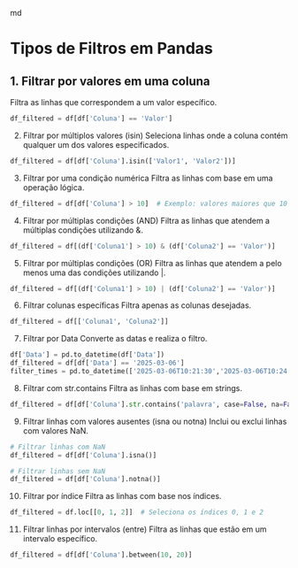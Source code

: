 md
# Tipos de Filtros em Pandas

## 1. Filtrar por valores em uma coluna
Filtra as linhas que correspondem a um valor específico.

```python
df_filtered = df[df['Coluna'] == 'Valor']
```
2. Filtrar por múltiplos valores (isin)
Seleciona linhas onde a coluna contém qualquer um dos valores especificados.

```python
df_filtered = df[df['Coluna'].isin(['Valor1', 'Valor2'])]
```
3. Filtrar por uma condição numérica
Filtra as linhas com base em uma operação lógica.

```python
df_filtered = df[df['Coluna'] > 10]  # Exemplo: valores maiores que 10
```
4. Filtrar por múltiplas condições (AND)
Filtra as linhas que atendem a múltiplas condições utilizando &.

```python
df_filtered = df[(df['Coluna1'] > 10) & (df['Coluna2'] == 'Valor')]
```
5. Filtrar por múltiplas condições (OR)
Filtra as linhas que atendem a pelo menos uma das condições utilizando |.

```python
df_filtered = df[(df['Coluna1'] > 10) | (df['Coluna2'] == 'Valor')]
```
6. Filtrar colunas específicas
Filtra apenas as colunas desejadas.

```python
df_filtered = df[['Coluna1', 'Coluna2']]
```
7. Filtrar por Data
Converte as datas e realiza o filtro.

```python
df['Data'] = pd.to_datetime(df['Data'])
df_filtered = df[df['Data'] == '2025-03-06']
filter_times = pd.to_datetime(['2025-03-06T10:21:30','2025-03-06T10:24:00', '2025-02-26T09:20:00'])

```
8. Filtrar com str.contains
Filtra as linhas com base em strings.

```python
df_filtered = df[df['Coluna'].str.contains('palavra', case=False, na=False)]
```
9. Filtrar linhas com valores ausentes (isna ou notna)
Inclui ou exclui linhas com valores NaN.

```python
# Filtrar linhas com NaN
df_filtered = df[df['Coluna'].isna()]

# Filtrar linhas sem NaN
df_filtered = df[df['Coluna'].notna()]
```
10. Filtrar por índice
Filtra as linhas com base nos índices.

```python
df_filtered = df.loc[[0, 1, 2]]  # Seleciona os índices 0, 1 e 2
```
11. Filtrar linhas por intervalos (entre)
Filtra as linhas que estão em um intervalo específico.

```python
df_filtered = df[df['Coluna'].between(10, 20)]
```


